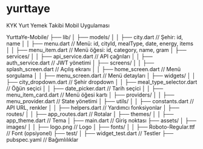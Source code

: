 # yurttaye

KYK Yurt Yemek Takibi Mobil Uygulaması

YurttaYe-Mobile/
├── lib/
│   ├── models/
│   │   ├── city.dart                 // Şehir: id, name
│   │   ├── menu.dart                 // Menü: id, cityId, mealType, date, energy, items
│   │   ├── menu_item.dart            // Menü öğesi: id, category, name, gram
│   ├── services/
│   │   ├── api_service.dart          // API çağrıları
│   │   ├── auth_service.dart         // JWT yönetimi
│   ├── screens/
│   │   ├── splash_screen.dart        // Açılış ekranı
│   │   ├── home_screen.dart          // Menü sorgulama
│   │   ├── menu_screen.dart          // Menü detayları
│   ├── widgets/
│   │   ├── city_dropdown.dart        // Şehir dropdown
│   │   ├── meal_type_selector.dart   // Öğün seçici
│   │   ├── date_picker.dart          // Tarih seçici
│   │   ├── menu_item_card.dart       // Menü öğesi kartı
│   ├── providers/
│   │   ├── menu_provider.dart        // State yönetimi
│   ├── utils/
│   │   ├── constants.dart            // API URL, renkler
│   │   ├── helpers.dart              // Yardımcı fonksiyonlar
│   ├── routes/
│   │   ├── app_routes.dart           // Rotalar
│   ├── themes/
│   │   ├── app_theme.dart            // Tema
│   ├── main.dart                     // Giriş noktası
├── assets/
│   ├── images/
│   │   ├── logo.png                 // Logo
│   ├── fonts/
│   │   ├── Roboto-Regular.ttf       // Font (opsiyonel)
├── test/
│   ├── widget_test.dart             // Testler
├── pubspec.yaml                     // Bağımlılıklar